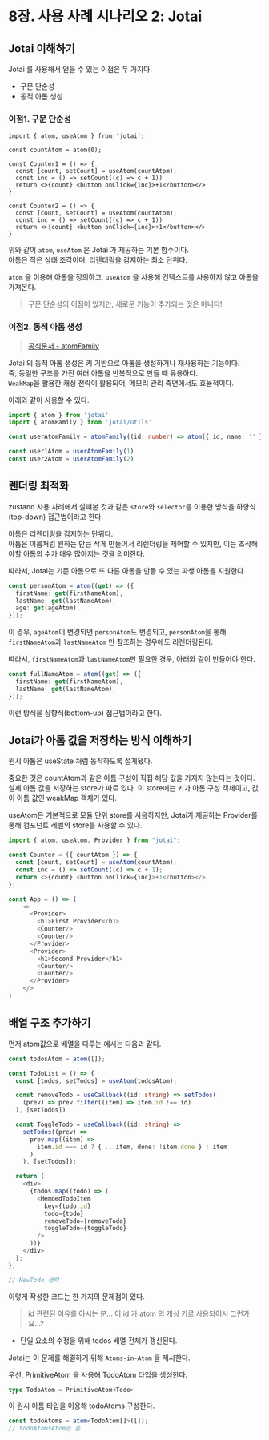 # 8장. 사용 사례 시나리오 2: Jotai

## Jotai 이해하기

Jotai 를 사용해서 얻을 수 있는 이점은 두 가지다.

- 구문 단순성
- 동적 아톰 생성

### 이점1. 구문 단순성

```tsx
import { atom, useAtom } from 'jotai';

const countAtom = atom(0);

const Counter1 = () => {
  const [count, setCount] = useAtom(countAtom);
  const inc = () => setCount((c) => c + 1))
  return <>{count} <button onClick={inc}>+1</button></> 
}

const Counter2 = () => {
  const [count, setCount] = useAtom(countAtom);
  const inc = () => setCount((c) => c + 1))
  return <>{count} <button onClick={inc}>+1</button></> 
}
```

위와 같이 `atom`, `useAtom` 은 Jotai 가 제공하는 기본 함수이다.  
아톰은 작은 상태 조각이며, 리렌더링을 감지하는 최소 단위다.

`atom` 을 이용해 아톰을 정의하고, `useAtom` 을 사용해 컨텍스트를 사용하지 않고 아톰을 가져온다.

> 구문 단순성의 이점이 있지만, 새로운 기능이 추가되는 것은 아니다!

### 이점2. 동적 아톰 생성

> [공식문서 - atomFamily](https://jotai.org/docs/utilities/family)

Jotai 의 동적 아톰 생성은 키 기반으로 아톰을 생성하거나 재사용하는 기능이다.  
즉, 동일한 구조를 가진 여러 아톰을 반복적으로 만들 때 유용하다.  
`WeakMap`을 활용한 캐싱 전략이 활용되어, 메모리 관리 측면에서도 효율적이다.  

아래와 같이 사용할 수 있다.

```ts
import { atom } from 'jotai'
import { atomFamily } from 'jotai/utils'

const userAtomFamily = atomFamily((id: number) => atom({ id, name: '' }))

const user1Atom = userAtomFamily(1)
const user2Atom = userAtomFamily(2)
```

## 렌더링 최적화

zustand 사용 사례에서 살펴본 것과 같은 `store`와 `selector`를 이용한 방식을 하향식(top-down) 접근법이라고 한다.

아톰은 리렌더링을 감지하는 단위다.  
아톰은 이름처럼 원하는 만큼 작게 만들어서 리렌더링을 제어할 수 있지만, 이는 조작해야할 아톰의 수가 매우 많아지는 것을 의미한다.

따라서, Jotai는 기존 아톰으로 또 다른 아톰을 만들 수 있는 파생 아톰을 지원한다.

```ts
const personAtom = atom((get) => ({
  firstName: get(firstNameAtom),
  lastName: get(lastNameAtom),
  age: get(ageAtom),
}));
```

이 경우, `ageAtom`이 변경되면 `personAtom`도 변경되고, `personAtom`을 통해 `firstNameAtom`과 `lastNameAtom` 만 참조하는 경우에도 리렌더링된다.

따라서, `firstNameAtom`과 `lastNameAtom`만 필요한 경우, 아래와 같이 만들어야 한다.

```ts
const fullNameAtom = atom((get) => ({
  firstName: get(firstNameAtom),
  lastName: get(lastNameAtom),
}));
```

이런 방식을 상향식(bottom-up) 접근법이라고 한다.

## Jotai가 아톰 값을 저장하는 방식 이해하기

원시 아톰은 useState 처럼 동작하도록 설계됐다.  

중요한 것은 countAtom과 같은 아톰 구성이 직접 해당 값을 가지지 않는다는 것이다.  
실제 아톰 값을 저장하는 store가 따로 있다. 이 store에는 키가 아톰 구성 객체이고, 값이 아톰 값인 weakMap 객체가 있다. 

useAtom은 기본적으로 모듈 단위 store를 사용하지만, Jotai가 제공하는 Provider를 통해 컴포넌트 레벨의 store를 사용할 수 있다.

```ts
import { atom, useAtom, Provider } from "jotai";

const Counter = ({ countAtom }) => {
  const [count, setCount] = useAtom(countAtom);
  const inc = () => setCount((c) => c + 1);
  return <>{count} <button onClick={inc}>+1</button></> 
};

const App = () => (
    <>
      <Provider>
        <h1>First Provider</h1>
        <Counter/>
        <Counter/>
      </Provider>
      <Provider>
        <h1>Second Provider</h1>
        <Counter/>
        <Counter/>
      </Provider>  
    </>
)
```

## 배열 구조 추가하기

먼저 atom값으로 배열을 다루는 예시는 다음과 같다.

```ts
const todosAtom = atom([]);

const TodoList = () => {
  const [todos, setTodos] = useAtom(todosAtom);

  const removeTodo = useCallback((id: string) => setTodos(
    (prev) => prev.filter((item) => item.id !== id)
  ), [setTodos])

  const ToggleTodo = useCallback((id: string) =>
    setTodos((prev) =>
      prev.map((item) =>
        item.id === id ? { ...item, done: !item.done } : item
      )
    ), [setTodos]);

  return (
    <div>
      {todos.map((todo) => (
        <MemoedTodoItem 
          key={todo.id} 
          todo={todo} 
          removeTodo={removeTodo}
          toggleTodo={toggleTodo} 
        />
      ))}
    </div>
  );
};

// NewTodo 생략
```

이렇게 작성한 코드는 한 가지의 문제점이 있다.

> id 관련된 이유를 아시는 분...
> 이 id 가 atom 의 캐싱 키로 사용되어서 그런가요...?

- 단일 요소의 수정을 위해 todos 배열 전체가 갱신된다.

Jotai는 이 문제를 해결하기 위해 `Atoms-in-Atom` 을 제시한다.

우선, PrimitiveAtom 을 사용해 TodoAtom 타입을 생성한다.

```ts
type TodoAtom = PrimitiveAtom<Todo>
```

이 원시 아톰 타입을 이용해 todoAtoms 구성한다.
```ts
const todoAtoms = atom<TodoAtom[]>([]);
// todoAtomsAtom은 좀...
```
